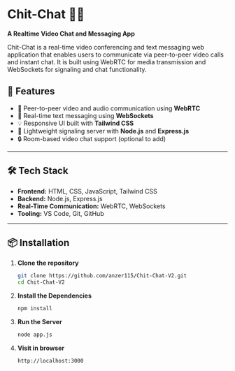 # Chit-Chat 🎥💬  
**A Realtime Video Chat and Messaging App**

Chit-Chat is a real-time video conferencing and text messaging web application that enables users to communicate via peer-to-peer video calls and instant chat. It is built using WebRTC for media transmission and WebSockets for signaling and chat functionality.

## 🚀 Features

- 🔗 Peer-to-peer video and audio communication using **WebRTC**
- 💬 Real-time text messaging using **WebSockets**
- 💡 Responsive UI built with **Tailwind CSS**
- 🧠 Lightweight signaling server with **Node.js** and **Express.js**
- 🔒 Room-based video chat support (optional to add)

---

## 🛠️ Tech Stack

- **Frontend:** HTML, CSS, JavaScript, Tailwind CSS  
- **Backend:** Node.js, Express.js  
- **Real-Time Communication:** WebRTC, WebSockets  
- **Tooling:** VS Code, Git, GitHub

---

## 📦 Installation

1. **Clone the repository**
   ```bash
   git clone https://github.com/anzer115/Chit-Chat-V2.git
   cd Chit-Chat-V2

2. **Install the Dependencies**
   ```bash
   npm install

2. **Run the Server**
   ```bash
   node app.js

2. **Visit in browser**
   ```bash
   http://localhost:3000









